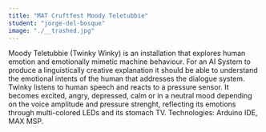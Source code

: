 ```yaml
---
title: "MAT Cruftfest Moody Teletubbie"
student: "jorge-del-bosque"
image: "./__trashed.jpg"
---
```

Moody Teletubbie (Twinky Winky) is an installation that explores human emotion and emotionally mimetic machine behaviour.
For an AI System to produce a linguistically creative explanation it should be able to understand the emotional intents of the human that addresses the dialogue system.
Twinky listens to human speech and reacts to a pressure sensor. It becomes excited, angry, depressed, calm or in a neutral mood depending on the voice amplitude and pressure strenght, reflecting its emotions through multi-colored LEDs and its stomach TV.
Technologies: Arduino IDE, MAX MSP.